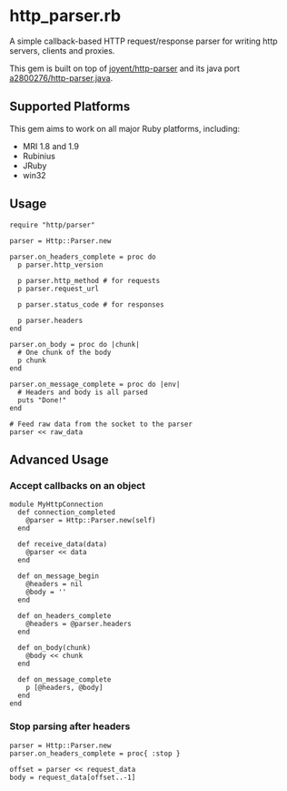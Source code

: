 # http_parser.rb

A simple callback-based HTTP request/response parser for writing http
servers, clients and proxies.

This gem is built on top of [joyent/http-parser](http://github.com/joyent/http-parser) and its java port [a2800276/http-parser.java](http://github.com/a2800276/http-parser.java).

## Supported Platforms

This gem aims to work on all major Ruby platforms, including:

- MRI 1.8 and 1.9
- Rubinius
- JRuby
- win32

## Usage

    require "http/parser"

    parser = Http::Parser.new

    parser.on_headers_complete = proc do
      p parser.http_version

      p parser.http_method # for requests
      p parser.request_url

      p parser.status_code # for responses

      p parser.headers
    end

    parser.on_body = proc do |chunk|
      # One chunk of the body
      p chunk
    end

    parser.on_message_complete = proc do |env|
      # Headers and body is all parsed
      puts "Done!"
    end

    # Feed raw data from the socket to the parser
    parser << raw_data

## Advanced Usage

### Accept callbacks on an object

    module MyHttpConnection
      def connection_completed
        @parser = Http::Parser.new(self)
      end

      def receive_data(data)
        @parser << data
      end

      def on_message_begin
        @headers = nil
        @body = ''
      end

      def on_headers_complete
        @headers = @parser.headers
      end

      def on_body(chunk)
        @body << chunk
      end

      def on_message_complete
        p [@headers, @body]
      end
    end

### Stop parsing after headers

    parser = Http::Parser.new
    parser.on_headers_complete = proc{ :stop }

    offset = parser << request_data
    body = request_data[offset..-1]

